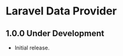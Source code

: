 Laravel Data Provider
=====================

1.0.0 Under Development
-----------------------

- Initial release.
